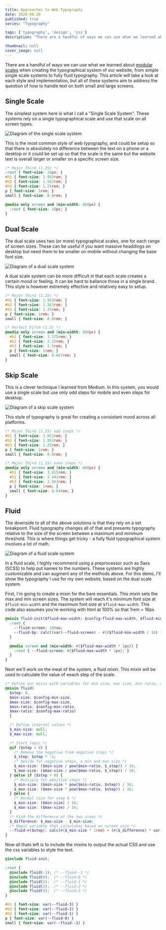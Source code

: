 ```yaml
---
title: Approaches to Web Typography
date: 2020-08-20
published: true
series: "Typography"

tags: ['typography', 'design', 'css']
description: "There are a handful of ways we can use what we learned about modular scales when creating the typographical system of our website, from simple single scale systems to fully fluid typography. This article will take a look at each style and implementation, but all of these systems aim to address the question of how to handle text on both small and large screens."

thumbnail: null
cover_image: null
---
```


There are a handful of ways we can use what we learned about [modular scales](/posts/typographical-scale/) when creating the typographical system of our website, from simple single scale systems to fully fluid typography. This article will take a look at each style and implementation, but all of these systems aim to address the question of how to handle text on both small and large screens.

## Single Scale

The simplest system here is what I call a "Single Scale System". These systems rely on a single typographical scale and use that scale on all screen types.

![Diagram of the single scale system](/images/posts/single-scale.png)

This is the most common style of web typography, and could be setup so that there is absolutely no difference between the text on a phone or a desktop or it could be set up so that the scale is the same but the website text is overall larger or smaller on a specific screen size.

```css
/* Major Third (1.25) */
:root { font-size: 16px; }
#h1 { font-size: 1.953rem; }
#h2 { font-size: 1.563rem; }
#h3 { font-size: 1.25rem; }
p { font-size: 1rem; }
small { font-size: 0.8rem; }

@media only screen and (min-width: 600px) {
  :root { font-size: 18px; }
}
```

## Dual Scale

The dual scale uses two (or more) typographical scales, one for each range of screen sizes. These can be useful if you want massive headdings on desktop but need them to be smaller on mobile without changing the base font size.

![Diagram of a dual scale system](/images/posts/dual-scale.png)

A dual scale system can be more difficult in that each scale creates a certain mood or feeling. It can be hard to ballance those in a single brand. This style is however extremely effective and relatively easy to setup.

```css
/* Major Third (1.25) */
#h1 { font-size: 1.953rem; }
#h2 { font-size: 1.563rem; }
#h3 { font-size: 1.25rem; }
p { font-size: 1rem; }
small { font-size: 0.8rem; }

/* Perfect Fifth (1.5) */
@media only screen and (min-width: 600px) {
  #h1 { font-size: 3.375rem; }
  #h2 { font-size: 2.25rem; }
  #h3 { font-size: 1.5rem; }
  p { font-size: 1rem; }
  small { font-size: 0.667rem; }
}
```

## Skip Scale

This is a clever technique I learned from Medium. In this system, you would use a single scale but use only odd steps for mobile and even steps for desktop.

![Diagram of a skip scale system](/images/posts/skip-scale.png)

This style of typography is great for creating a consistant mood across all platforms.

```css
/* Major Third (1.25) odd steps */
#h1 { font-size: 3.052rem; }
#h2 { font-size: 1.953rem; }
#h3 { font-size: 1.25rem; }
p { font-size: 1rem; }
small { font-size: 0.8rem; }

/* Major Third (1.25) even steps */
@media only screen and (min-width: 600px) {
  #h1 { font-size: 3.815rem; }
  #h2 { font-size: 2.441rem; }
  #h3 { font-size: 1.563rem; }
  p { font-size: 1rem; }
  small { font-size: 0.64rem; }
}
```

## Fluid

The downside to all of the above solutions is that they rely on a set breakpoint. Fluid typography changes all of that and presents typography relative to the size of the screen between a maximum and minimum threshold. This is where things get tricky - a fully fluid typographical system involves a lot of math.

![Diagram of a fluid scale system](/images/posts/fluid-scale.png)

In a fluid scale, I highly recommend using a preprocessor such as Sass (SCSS) to help put names to the numbers. These systems are highly customizable and can augment any of the methods above. For this demo, I'll show the typography I use for my own website, based on the dual scale system.

First, I'm going to create a mixin for the bare essentials. This mixin sets the max and min screen sizes. The system will reach it's minimum font size at `$fluid-min-width` and the maximum font size at `$fluid-max-width`. This code also assumes you're working with html at 100% so that 1rem = 16px.

```scss
@mixin fluid-init($fluid-max-width: $config-fluid-max-width, $fluid-min-width: $config-fluid-min-width) {
  :root {
    --fluid-screen: 100vw;
    --fluid-bp: calc((var(--fluid-screen) - #{($fluid-min-width / 16) * 1rem}) / #{($fluid-max-width / 16) - ($fluid-min-width / 16)});
  }

  @media screen and (min-width: #{$fluid-max-width * 1px}) {
    :root { --fluid-screen: #{$fluid-max-width * 1px}; }
  }
}
```

Next we'll work on the meat of the system, a fluid mixin. This mixin will be used to calculate the value of eeach step of the scale.

```scss
/* Define our mixin with variables for min size, max size, min ratio, and max ratio */
@mixin fluid(
  $step: 0,
  $min-size: $config-min-size,
  $max-size: $config-max-size,
  $min-ratio: $config-min-ratio,
  $max-ratio: $config-max-ratio)
  {

  /* Define internal values */
  $_min-size: null;
  $_max-size: null;

  /* Start logic */
  @if ($step < 0) {
    /* Remove the negative from negative steps */
    $_step: $step * -1;
    /* Devide for negative steps, a min and max size */
    $_min-size: ($min-size / pow($min-ratio, $_step)) / 16;
    $_max-size: ($max-size / pow($max-ratio, $_step)) / 16;
  } @else if ($step > 0) {
    /* Multiply for positive steps */
    $_min-size: ($min-size * pow($min-ratio, $step)) / 16;
    $_max-size: ($max-size * pow($max-ratio, $step)) / 16;
  } @else {
    /* Normal size for step 0 */
    $_min-size: ($min-size) / 16;
    $_max-size: ($max-size) / 16;
  }
  /* Find the difference of the two sizes */
  $_difference: $_max-size - $_min-size;
  /* Magic variable that calculates based on screen size */
  --fluid-#{$step}: calc(#{$_min-size * 1rem} + (#{$_difference} * var(--fluid-bp)));
}
```

Now all thats left is to include the mixins to output the actual CSS and use the css variables to style the text.

```scss
@include fluid-init;

:root {
  @include fluid(-1); /* --fluid--1 */
  @include fluid(0);  /* --fluid-0 */
  @include fluid(1);  /* --fluid-1 */
  @include fluid(2);  /* --fluid-2 */
  @include fluid(3);  /* --fluid-3 */
}

#h1 { font-size: var(--fluid-3) }
#h2 { font-size: var(--fluid-2) }
#h3 { font-size: var(--fluid-1) }
p { font-size: var(--fluid-0) }
small { font-size: var(--fluid--1) }
```
